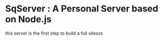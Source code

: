 # SqServer : A Personal Server based on Node.js

this server is the first step to build a full sitesss
